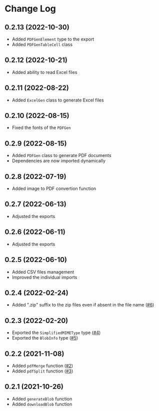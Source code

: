 # Change Log

## 0.2.13 (2022-10-30)
- Added `PDFGenElement` type to the export
- Added `PDFGenTableCell` class

## 0.2.12 (2022-10-21)
- Added ability to read Excel files

## 0.2.11 (2022-08-22)
- Added `ExcelGen` class to generate Excel files

## 0.2.10 (2022-08-15)
- Fixed the fonts of the `PDFGen`

## 0.2.9 (2022-08-15)
- Added `PDFGen` class to generate PDF documents
- Dependencies are now imported dynamically

## 0.2.8 (2022-07-19)
- Added image to PDF convertion function

## 0.2.7 (2022-06-13)
- Adjusted the exports

## 0.2.6 (2022-06-11)
- Adjusted the exports

## 0.2.5 (2022-06-10)
- Added CSV files management
- Improved the individual imports

## 0.2.4 (2022-02-24)
- Added ".zip" suffix to the zip files even if absent in the file name ([#6](https://github.com/Vieolo/file-management-js/issues/6))

## 0.2.3 (2022-02-20)
- Exported the `SimplifiedMIMEType` type ([#4](https://github.com/Vieolo/file-management-js/issues/4))
- Exported the `BlobInfo` type ([#5](https://github.com/Vieolo/file-management-js/issues/5))

## 0.2.2 (2021-11-08)
- Added `pdfMerge` function ([#2](https://github.com/Vieolo/file-management-js/issues/2))
- Added `pdfSplit` function ([#3](https://github.com/Vieolo/file-management-js/issues/3))

## 0.2.1 (2021-10-26)
- Added `generateBlob` function
- Added `downloadBlob` function
